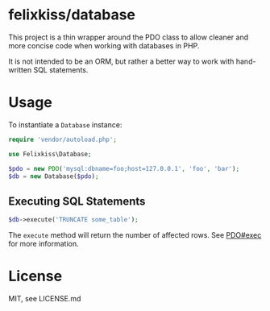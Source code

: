 # felixkiss/database

This project is a thin wrapper around the PDO class to allow cleaner and more
concise code when working with databases in PHP.

It is not intended to be an ORM, but rather a better way to work with
hand-written SQL statements.

# Usage

To instantiate a `Database` instance:

```php
require 'vendor/autoload.php';

use Felixkiss\Database;

$pdo = new PDO('mysql:dbname=foo;host=127.0.0.1', 'foo', 'bar');
$db = new Database($pdo);
```

## Executing SQL Statements

```php
$db->execute('TRUNCATE some_table');
```

The `execute` method will return the number of affected rows. See
[PDO#exec](http://www.php.net/manual/en/pdo.exec.php) for more information.

# License

MIT, see LICENSE.md
